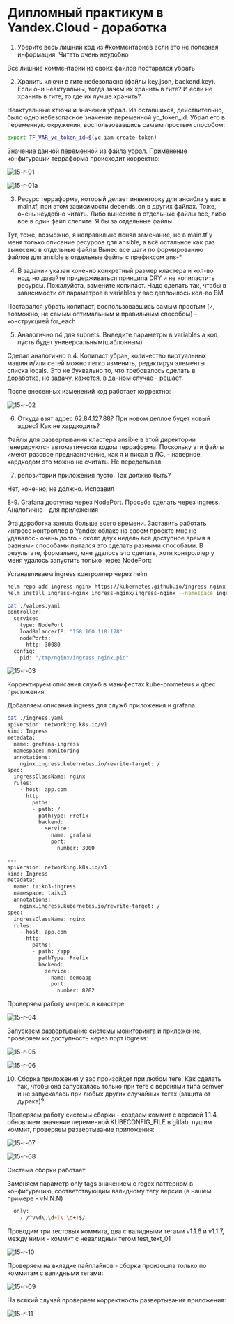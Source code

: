 # Дипломный практикум в Yandex.Cloud - доработка


1. Уберите весь лишний код из #комментариев если это не полезная информация. Читать очень неудобно 

Все лишние комментарии из своих файлов постарался убрать 

2. Хранить ключи в гите небезопасно (файлы key.json, backend.key). Если они неактуальны, тогда зачем их хранить в гите? И если не хранить в гите, то где их лучше хранить?

Неактуальные ключи и значения убрал.
Из оставшихся, действительно, было одно небезопасное значение переменной yc_token_id. Убрал его в переменную окружения, воспользовавшись самым простым способом:

```bash
export TF_VAR_yc_token_id=$(yc iam create-token)
```

Значение данной переменной из файла убрал.
Применение конфигурации терраформа происходит корректно:

![15-r-01](./15-r-01.png)

![15-r-01a](./15-r-01a.png)

3. Ресурс терраформа, который делает инвенторку для ансибла у вас в main.tf, при этом зависимости depends_on в других файлах. Тоже, очень неудобно читать. Либо вынесите в отдельные файлы все, либо все в один файл слепите. Я бы за отдельные файлы

Тут, тоже, возможно, я неправильно понял замечание, но в main.tf у меня только описание ресурсов для ansible, а всё остальное как раз вынесено в отдельные файлы 
Вынес все шаги по формированию файлов для ansible в отдельные файлы с префиксом ans-*

4. В задании указан конечно конкретный размер кластера и кол-во нод, но давайте придерживаться принципа DRY и не копипастить ресурсы. Пожалуйста, замените копипаст. Надо сделать так, чтобы в зависимости от параметров в variables у вас деплоилось кол-во ВМ

Постарался убрать копипаст, воспользовавшись самым простым (и, возможно, не самым оптимальным и правильным способом) - конструкцией for_each

5. Аналогично п4 для subnets. Выведите параметры в variables а код пусть будет универсальным(шаблонным)

Сделал аналогично п.4. Копипаст убран, количество виртуальных машин и/или сетей можно легко изменить, редактируя элементы списка locals. Это не буквально то, что требовалось сделать в доработке, но задачу, кажется, в данном случае - решает.

После внесенных изменений код работает корректно:

![15-r-02](./15-r-02.png)

6. Откуда взят адрес 62.84.127.88? При новом деплое будет новый адрес? Как не хардкодить?
 
Файлы для развертывания кластера ansible в этой директории генерируются автоматически кодом терраформа. Поскольку эти файлы имеют разовое предназначение, как я и писал в ЛС, - наверное, хардкодом это можно не считать. Не переделывал.

7. репозитории приложения пусто. Так должно быть?

Нет, конечно, не должно. Исправил



8-9. Grafana доступна через NodePort. Просьба сделать через ingress. Аналогично - для приложения

Эта доработка заняла больше всего времени. Заставить работать ингресс контроллер в Yandex облаке на своем проекте мне не удавалось очень долго - около двух недель всё доступное время я разными способами пытался это сделать разными способами.
В результате, формально, мне удалось это сделать, хотя контроллер у меня удалось запустить только через NodePort:

Устанавливаем ingress контроллер через helm

```bash
helm repo add ingress-nginx https://kubernetes.github.io/ingress-nginx
helm install ingress-nginx ingress-nginx/ingress-nginx --namespace ingress-nginx --create-namespace -f ./values.yaml
```
```bash
cat ./values.yaml
controller:
  service:
    type: NodePort
    loadBalancerIP: "158.160.118.178"
    nodePorts:
      http: 30080
  config:
    pid: "/tmp/nginx/ingress_nginx.pid"
```

![15-r-03](./15-r-03.png)

Корректируем описания служб в манифестах kube-prometeus и qbec приложения

Добавляем описания ingress для служб приложения и grafana:

```bash
cat ./ingress.yaml 
apiVersion: networking.k8s.io/v1
kind: Ingress
metadata:
  name: grefana-ingress
  namespace: monitoring
  annotations:
    nginx.ingress.kubernetes.io/rewrite-target: /
spec:
  ingressClassName: nginx
  rules:
    - host: app.com
      http:
        paths:
        - path: /
          pathType: Prefix
          backend:
            service:
              name: grafana
              port:
                number: 3000

---
apiVersion: networking.k8s.io/v1
kind: Ingress
metadata:
  name: taiko3-ingress
  namespace: taiko3
  annotations:
    nginx.ingress.kubernetes.io/rewrite-target: /
spec:
  ingressClassName: nginx
  rules:
    - host: app.com
      http:
        paths:
        - path: /app
          pathType: Prefix
          backend:
            service:
              name: demoapp
              port:
                number: 8282
```

Проверяем работу ингресс в кластере:

![15-r-04](./15-r-04.png)

Запускаем развертывание системы мониторинга и приложение, проверяем их доступность через порт ibgress:

![15-r-05](./15-r-05.png)

![15-r-06](./15-r-06.png)

10. Сборка приложения у вас произойдет при любом теге. Как сделать так, чтобы она запускалась только при теге с версиями типа semver и не запускалась при любых других случайных тегах (защита от дурака)?

Проверяем работу системы сборки - создаем коммит с версией 1.1.4, обновляем значение переменной KUBECONFIG_FILE в gitlab, пушим коммит, проверяем развертывание приложения:

![15-r-07](./15-r-07.png)

![15-r-08](./15-r-08.png)

Система сборки работает

Заменяем параметр only tags значением c regex паттерном в конфигурацию, соответствующим валидному тегу версии (в нашем примере - vN.N.N)

```bash
  only:
    - /^v\d\.\d+(\.\d+)$/
```

Проводим три тестовых коммита, два с валидными тегами v1.1.6 и v1.1.7, между ними - коммит с невалидныи тегом test_text_01

![15-r-10](./15-r-10.png)

Проверяем на вкладке пайплайнов - сборка произошла только по коммитам с валидными тегами:

![15-r-09](./15-r-09.png)

На всякий случай проверяем корректность развертывания приложения:

![15-r-11](./15-r-11.png)